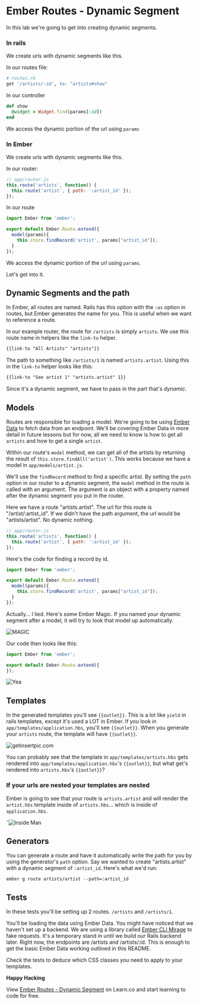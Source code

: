 # Ember Routes - Dynamic Segment
In this lab we're going to get into creating dynamic segments.

### In rails

We create urls with dynamic segments like this.

In our routes file:

```ruby
# routes.rb
get '/artists/:id', to: "artists#show"
```

In our controller
```ruby
def show
  @widget = Widget.find(params[:id])
end
```

We access the dynamic portion of the url using `params`

### In Ember
We create urls with dynamic segments like this.

In our router:

```javascript
// app/router.js
this.route('artists', function() {
  this.route('artist', { path: ':artist_id' });
});
```

In our route
```javascript
import Ember from 'ember';

export default Ember.Route.extend({
  model(params){
    this.store.findRecord('artist', params["artist_id"]);
  }
});
```

We access the dynamic portion of the url using `params`.

Let's get into it.

## Dynamic Segments and the path
In Ember, all routes are named. Rails has this option with the `:as` option in routes, but Ember generates the name for you. This is useful when we want to reference a route.

In our example router, the route for `/artists` is simply `artists`. We use this route name in helpers like the `link-to` helper.

```html
{{link-to "All Artists" "artists"}}
```

The path to something like `/artists/1` is named `artists.artist`. Using this in the `link-to` helper looks like this:
```html
{{link-to "See artist 1" "artists.artist" 1}}
```

Since it's a dynamic segment, we have to pass in the part that's *dynamic*.

## Models
Routes are responsible for loading a model. We're going to be using [Ember Data](http://guides.emberjs.com/v2.1.0/models/) to fetch data from an endpoint. We'll be covering Ember Data in more detail in future lessons but for now, all we need to know is how to get all `artists` and how to get a single `artist`.

Within our route's `model` method, we can get all of the artists by returning the result of `this.store.findAll('artist')`. This works because we have a model in `app/models/artist.js`.

We'll use the `findRecord` method to find a specific artist. By setting the `path` option in our router to a dynamic segment, the `model` method in the route is called with an argument. The argument is an object with a property named after the dynamic segment you put in the router.

Here we have a route "artists.artist". The url for this route is "/artist/:artist_id". If we didn't have the path argument, the url would be "artists/artist". No dynamic nothing.

```javascript
// app/router.js
this.route('artists', function() {
  this.route('artist', { path: ':artist_id' });
});
```

Here's the code for finding a record by id.

```javascript
import Ember from 'ember';

export default Ember.Route.extend({
  model(params){
    this.store.findRecord('artist', params["artist_id"]);
  }
});
```
Actually... I lied. Here's some Ember Magic. If you named your dynamic segment after a model, it will try to look that model up automatically.

![MAGIC](http://media2.giphy.com/media/Es3FISPjOZzAA/200.gif)

Our code then looks like this:
```javascript
import Ember from 'ember';

export default Ember.Route.extend({
});
```
![Yea](http://media0.giphy.com/media/d8hmw74CXBdXW/200.gif)

## Templates
In the generated templates you'll see `{{outlet}}`. This is a lot like `yield` in rails templates, except it's used a LOT in Ember. If you look in `app/templates/application.hbs`, you'll see `{{outlet}}`. When you generate your `artists` route, the template will have `{{outlet}}`.

![getinsertpic.com](http://media0.giphy.com/media/B9wll4m6KLtyE/200.gif)

You can probably see that the template in `app/templates/artists.hbs` gets rendered into `app/templates/application.hbs`'s `{{outlet}}`, but what get's rendered into `artists.hbs`'s `{{outlet}}`?

### If your urls are nested your templates are nested

Ember is going to see that your route is `artists.artist` and will render the `artist.hbs` template inside of `artists.hbs`... which is inside of `application.hbs`.

ˆ![Inside Man](http://media1.giphy.com/media/xlTwaFb20TVjW/200.gif)

## Generators
You can generate a route and have it automatically write the path for you by using the generator's `path` option. Say we wanted to create "artists.artist" with a dynamic segment of `:artist_id`. Here's what we'd run:

`ember g route artists/artist --path=:artist_id`

## Tests

In these tests you'll be setting up 2 routes. `/artists` and `/artists/1`.

You'll be loading the data using Ember Data. You might have noticed that we haven't set up a backend. We are using a library called [Ember CLI Mirage](http://www.ember-cli-mirage.com/) to fake requests. It's a temporary stand in until we build our Rails backend later. Right now, the endpoints are /artists and /artists/:id. This is enough to get the basic Ember Data working outlined in this README.

Check the tests to deduce which CSS classes you need to apply to your templates.

**Happy Hacking**

<p data-visibility='hidden'>View <a href='https://learn.co/lessons/ember-routes-dynamic-segments' title='Ember Routes - Dynamic Segment'>Ember Routes - Dynamic Segment</a> on Learn.co and start learning to code for free.</p>
